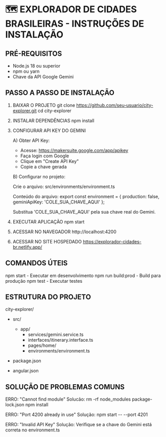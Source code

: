 # 🗺️ EXPLORADOR DE CIDADES BRASILEIRAS - INSTRUÇÕES DE INSTALAÇÃO

## PRÉ-REQUISITOS
- Node.js 18 ou superior
- npm ou yarn
- Chave da API Google Gemini

## PASSO A PASSO DE INSTALAÇÃO

1. BAIXAR O PROJETO
   git clone https://github.com/seu-usuario/city-explorer.git
   cd city-explorer

2. INSTALAR DEPENDÊNCIAS
   npm install

3. CONFIGURAR API KEY DO GEMINI

   A) Obter API Key:
   - Acesse: https://makersuite.google.com/app/apikey
   - Faça login com Google
   - Clique em "Create API Key"
   - Copie a chave gerada

   B) Configurar no projeto:

   Crie o arquivo: src/environments/environment.ts

   Conteúdo do arquivo:
   export const environment = {
     production: false,
     geminiApiKey: 'COLE_SUA_CHAVE_AQUI'
   };

   Substitua 'COLE_SUA_CHAVE_AQUI' pela sua chave real do Gemini.

4. EXECUTAR APLICAÇÃO
   npm start

5. ACESSAR NO NAVEGADOR
   http://localhost:4200

6. ACESSAR NO SITE HOSPEDADO
https://explorador-cidades-br.netlify.app/

## COMANDOS ÚTEIS

npm start          - Executar em desenvolvimento
npm run build:prod - Build para produção
npm test           - Executar testes

## ESTRUTURA DO PROJETO

city-explorer/
- src/
  - app/
      - services/gemini.service.ts
      - interfaces/itinerary.interface.ts
      - pages/home/
      - environments/environment.ts

- package.json
- angular.json

## SOLUÇÃO DE PROBLEMAS COMUNS

ERRO: "Cannot find module"
Solucão: 
  rm -rf node_modules package-lock.json
  npm install

ERRO: "Port 4200 already in use"
Solução:
  npm start -- --port 4201

ERRO: "Invalid API Key"
Solução:
  Verifique se a chave do Gemini está correta no environment.ts
